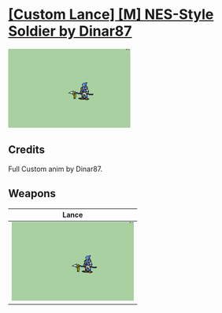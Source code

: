 # [\[Custom Lance\] \[M\] NES-Style Soldier by Dinar87](./)
 

<img src="./2.%20Lance/Lance_000.png" alt="[Custom Lance] [M] NES-Style Soldier by Dinar87 standing" />

## Credits

Full Custom anim by Dinar87.

## Weapons
 

|Lance |
|  :---: |
| <img alt="Lance animation" src="./2.%20Lance/Lance.gif" /> |
